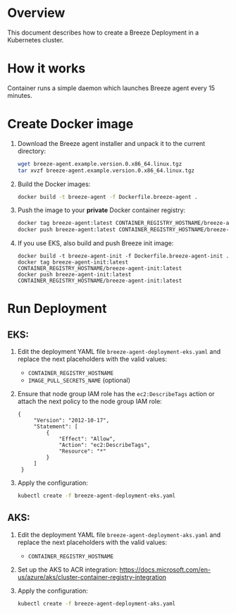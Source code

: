 # Overview

This document describes how to create a Breeze Deployment in a Kubernetes cluster.

# How it works

Container runs a simple daemon which launches Breeze agent every 15 minutes.

# Create Docker image

1. Download the Breeze agent installer and unpack it to the current directory:

    ```bash
    wget breeze-agent.example.version.0.x86_64.linux.tgz
    tar xvzf breeze-agent.example.version.0.x86_64.linux.tgz
    ```

1. Build the Docker images:

    ```bash
    docker build -t breeze-agent -f Dockerfile.breeze-agent .
    ```

1. Push the image to your **private** Docker container registry:

    ```bash
    docker tag breeze-agent:latest CONTAINER_REGISTRY_HOSTNAME/breeze-agent:latest
    docker push breeze-agent:latest CONTAINER_REGISTRY_HOSTNAME/breeze-agent:latest
    ```

1. If you use EKS, also build and push Breeze init image:

    ```
    docker build -t breeze-agent-init -f Dockerfile.breeze-agent-init .
    docker tag breeze-agent-init:latest CONTAINER_REGISTRY_HOSTNAME/breeze-agent-init:latest
    docker push breeze-agent-init:latest CONTAINER_REGISTRY_HOSTNAME/breeze-agent-init:latest
    
    ```

# Run Deployment

## EKS:
1. Edit the deployment YAML file `breeze-agent-deployment-eks.yaml` and replace the next placeholders with the valid values:

    * `CONTAINER_REGISTRY_HOSTNAME`
    * `IMAGE_PULL_SECRETS_NAME` (optional)

1. Ensure that node group IAM role has the `ec2:DescribeTags` action or attach the next policy to the node group IAM role:

   ```
   {
        "Version": "2012-10-17",
        "Statement": [
            {
                "Effect": "Allow",
                "Action": "ec2:DescribeTags",
                "Resource": "*"
            }
        ]
    }
    ```

1. Apply the configuration:

    ```bash
    kubectl create -f breeze-agent-deployment-eks.yaml
    ```
## AKS:
1. Edit the deployment YAML file `breeze-agent-deployment-aks.yaml` and replace the next placeholders with the valid values:

    * `CONTAINER_REGISTRY_HOSTNAME`

1. Set up the AKS to ACR integration:
https://docs.microsoft.com/en-us/azure/aks/cluster-container-registry-integration

1. Apply the configuration:

    ```bash
    kubectl create -f breeze-agent-deployment-aks.yaml
    ```

